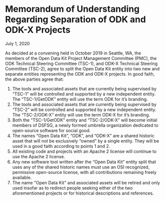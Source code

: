# Memorandum of Understanding Regarding Separation of ODK and ODK-X Projects

July 1, 2020

As decided at a convening held in October 2019 in Seattle, WA, the members of the Open Data Kit Project Management Committee (PMC), the ODK Technical Steering Committee (TSC-1), and ODK-X Technical Steering Committee (TSC-2), agree to split the Open Data Kit entity into two new and separate entities representing the ODK and ODK-X projects. In good faith, the above parties agree that:

1. The tools and associated assets that are currently being supervised by “TSC-1” will be controlled and supported by a new independent entity. The “TSC-1/GetODK” entity will use the term ODK for it’s branding.
1. The tools and associated assets that are currently being supervised by “TSC-2” will be controlled and supported by a new independent entity. The “TSC-2/ODK-X” entity will use the term ODK-X for it’s branding.
1. Both the “TSC-1/GetODK” entity and “TSC-2/ODK-X” will become initial members of DSFSG, a newly formed umbrella organization dedicated to open-source software for social good.
1. The names “Open Data Kit”, “ODK”, and “ODK-X” are a shared historic asset that will not be exclusively “owned” by a single entity. They will be used in a good faith according to points 1 and 2.
1. All existing code and projects with an Apache 2 license will continue to use the Apache 2 license.
1. Any new software tool written after the “Open Data Kit” entity split that uses any of the shared historic names must use an OSI recognized, permissive open-source license, with all contributions remaining freely available.
1. The name "Open Data Kit" and associated assets will be retired and only used insofar as to redirect people seeking either of the two aforementioned projects or for historical descriptions and references.
